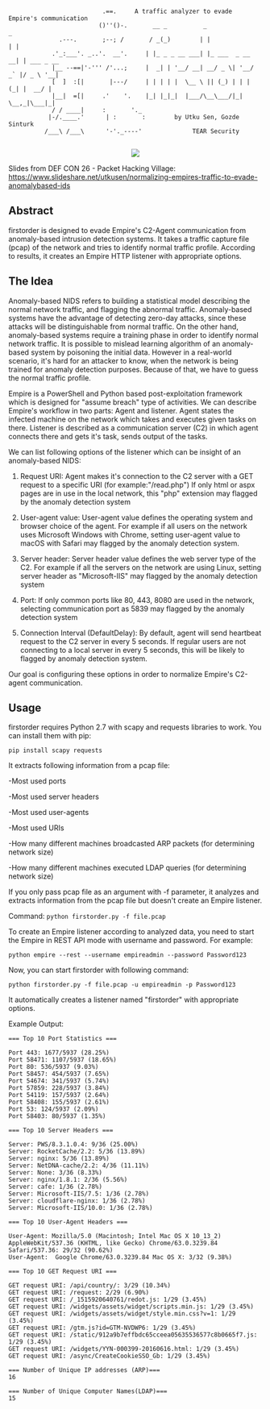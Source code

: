 ```

                          .==.     A traffic analyzer to evade Empire's communication            
                         ()''()-.       __ _          _                _      
              .---.       ;--; /       / _(_)        | |              | | 
            .'_:___'. _..'.  __'.     | |_ _ _ __ ___| |_ ___  _ __ __| | ___ _ __ 
            |__ --==|'-''' /'...;     |  _| | '__/ __| __/ _ \| '__/ _` |/ _ \ '__|  
            [  ]  :[|       |---/     | | | | |  \__ \ || (_) | | | (_| |  __/ |    
            |__|  =[|     .'    '.    |_| |_|_|  |___/\__\___/|_|  \__,_|\___|_|
            / / ____|     :       '._           
           |-/.____.'      | :       :        by Utku Sen, Gozde Sinturk
          /___\ /___\      '-'._----'              TEAR Security 


```

<p align="center">
<a href="https://www.defcon.org/html/defcon-26/dc-26-demolabs.html"><img src="https://img.shields.io/badge/DEF%20CON%2026-Demo%20Labs-red.svg"></a>
</p>

Slides from DEF CON 26 - Packet Hacking Village: <a href="https://www.slideshare.net/utkusen/normalizing-empires-traffic-to-evade-anomalybased-ids">https://www.slideshare.net/utkusen/normalizing-empires-traffic-to-evade-anomalybased-ids</a>

## Abstract

firstorder is designed to evade Empire's C2-Agent communication from anomaly-based intrusion detection systems. It takes a traffic capture file (pcap) of the network and tries to identify normal traffic profile. According to results, it creates an Empire HTTP listener with appropriate options.

## The Idea

Anomaly-based NIDS refers to building a statistical model describing the normal network traffic, and flagging the abnormal traffic. Anomaly-based systems have the advantage of detecting zero-day attacks, since these attacks will be distinguishable from normal traffic. On the other hand, anomaly-based systems require a training phase in order to identify normal network traffic. It is possible to mislead learning algorithm of an anomaly-based system by poisoning the initial data. However in a real-world scenario, it's hard for an attacker to know, when the network is being trained for anomaly detection purposes. Because of that, we have to guess the normal traffic profile.

Empire is a PowerShell and Python based post-exploitation framework which is designed for "assume breach" type of activities. We can describe Empire's workflow in two parts: Agent and listener. Agent states the infected machine on the network which takes and executes given tasks on there. Listener is described as a communication server (C2) in which agent connects there and gets it's task, sends output of the tasks. 

We can list following options of the listener which can be insight of an anomaly-based NIDS:

1) Request URI: Agent makes it's connection to the C2 server with a GET request to a specific URI (for example:"/read.php") If only html or aspx pages are in use in the local network, this "php" extension may flagged by the anomaly detection system

2) User-agent value: User-agent value defines the operating system and browser choice of the agent. For example if all users on the
network uses Microsoft Windows with Chrome, setting user-agent value to macOS with Safari may flagged by the anomaly detection system.

3) Server header: Server header value defines the web server type of the C2. For example if all the servers on the network are using
Linux, setting server header as "Microsoft-IIS" may flagged by the anomaly detection system

4) Port: If only common ports like 80, 443, 8080 are used in the network, selecting communication port as 5839 may flagged by the anomaly
detection system

5) Connection Interval (DefaultDelay): By default, agent will send heartbeat request to the C2 server in every 5 seconds. If regular
users are not connecting to a local server in every 5 seconds, this will be likely to flagged by anomaly detection system.

Our goal is configuring these options in order to normalize Empire's C2-agent communication.

## Usage

firstorder requires Python 2.7 with scapy and requests libraries to work. You can install them with pip:

`pip install scapy requests`

It extracts following information from a pcap file:

-Most used ports

-Most used server headers

-Most used user-agents

-Most used URIs

-How many different machines broadcasted ARP packets (for determining network size)

-How many different machines executed LDAP queries (for determining network size)

If you only pass pcap file as an argument with -f parameter, it analyzes and extracts information from the pcap file but doesn't create an Empire listener.

Command: `python firstorder.py -f file.pcap`

To create an Empire listener according to analyzed data, you need to start the Empire in REST API mode with username and password. For example:

`python empire --rest --username empireadmin --password Password123`

Now, you can start firstorder with following command:

`python firstorder.py -f file.pcap -u empireadmin -p Password123`

It automatically creates a listener named "firstorder" with appropriate options.

Example Output:

```
=== Top 10 Port Statistics ===

Port 443: 1677/5937 (28.25%)
Port 58471: 1107/5937 (18.65%)
Port 80: 536/5937 (9.03%)
Port 58457: 454/5937 (7.65%)
Port 54674: 341/5937 (5.74%)
Port 57859: 228/5937 (3.84%)
Port 54119: 157/5937 (2.64%)
Port 58408: 155/5937 (2.61%)
Port 53: 124/5937 (2.09%)
Port 58403: 80/5937 (1.35%)

=== Top 10 Server Headers ===

Server: PWS/8.3.1.0.4: 9/36 (25.00%)
Server: RocketCache/2.2: 5/36 (13.89%)
Server: nginx: 5/36 (13.89%)
Server: NetDNA-cache/2.2: 4/36 (11.11%)
Server: None: 3/36 (8.33%)
Server: nginx/1.8.1: 2/36 (5.56%)
Server: cafe: 1/36 (2.78%)
Server: Microsoft-IIS/7.5: 1/36 (2.78%)
Server: cloudflare-nginx: 1/36 (2.78%)
Server: Microsoft-IIS/10.0: 1/36 (2.78%)

=== Top 10 User-Agent Headers ===

User-Agent: Mozilla/5.0 (Macintosh; Intel Mac OS X 10_13_2) AppleWebKit/537.36 (KHTML, like Gecko) Chrome/63.0.3239.84 Safari/537.36: 29/32 (90.62%)
User-Agent:  Google Chrome/63.0.3239.84 Mac OS X: 3/32 (9.38%)

=== Top 10 GET Request URI ===

GET request URI: /api/country/: 3/29 (10.34%)
GET request URI: /request: 2/29 (6.90%)
GET request URI: /_1515920640761/redot.js: 1/29 (3.45%)
GET request URI: /widgets/assets/widget/scripts.min.js: 1/29 (3.45%)
GET request URI: /widgets/assets/widget/style.min.css?v=1: 1/29 (3.45%)
GET request URI: /gtm.js?id=GTM-NVDWP6: 1/29 (3.45%)
GET request URI: /static/912a9b7effbdc65cceea05635536577c8b0665f7.js: 1/29 (3.45%)
GET request URI: /widgets/YYN-000399-20160616.html: 1/29 (3.45%)
GET request URI: /async/CreateCookieSSO_Gb: 1/29 (3.45%)

=== Number of Unique IP addresses (ARP)===
16

=== Number of Unique Computer Names(LDAP)===
15

```
